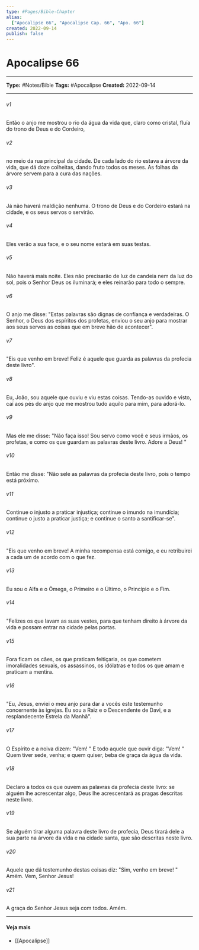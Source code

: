 ```yaml
---
type: #Pages/Bible-Chapter
alias:
  ["Apocalipse 66", "Apocalipse Cap. 66", "Apo. 66"]
created: 2022-09-14
publish: false
---
```


# Apocalipse 66

---

**Type:** #Notes/Bible
**Tags:** #Apocalipse
**Created:** 2022-09-14

---

###### v1
Então o anjo me mostrou o rio da água da vida que, claro como cristal, fluía do trono de Deus e do Cordeiro,
###### v2
no meio da rua principal da cidade. De cada lado do rio estava a árvore da vida, que dá doze colheitas, dando fruto todos os meses. As folhas da árvore servem para a cura das nações.
###### v3
Já não haverá maldição nenhuma. O trono de Deus e do Cordeiro estará na cidade, e os seus servos o servirão.
###### v4
Eles verão a sua face, e o seu nome estará em suas testas.
###### v5
Não haverá mais noite. Eles não precisarão de luz de candeia nem da luz do sol, pois o Senhor Deus os iluminará; e eles reinarão para todo o sempre.
###### v6
O anjo me disse: "Estas palavras são dignas de confiança e verdadeiras. O Senhor, o Deus dos espíritos dos profetas, enviou o seu anjo para mostrar aos seus servos as coisas que em breve hão de acontecer".
###### v7
"Eis que venho em breve! Feliz é aquele que guarda as palavras da profecia deste livro".
###### v8
Eu, João, sou aquele que ouviu e viu estas coisas. Tendo-as ouvido e visto, caí aos pés do anjo que me mostrou tudo aquilo para mim, para adorá-lo.
###### v9
Mas ele me disse: "Não faça isso! Sou servo como você e seus irmãos, os profetas, e como os que guardam as palavras deste livro. Adore a Deus! "
###### v10
Então me disse: "Não sele as palavras da profecia deste livro, pois o tempo está próximo.
###### v11
Continue o injusto a praticar injustiça; continue o imundo na imundícia; continue o justo a praticar justiça; e continue o santo a santificar-se".
###### v12
"Eis que venho em breve! A minha recompensa está comigo, e eu retribuirei a cada um de acordo com o que fez.
###### v13
Eu sou o Alfa e o Ômega, o Primeiro e o Último, o Princípio e o Fim.
###### v14
"Felizes os que lavam as suas vestes, para que tenham direito à árvore da vida e possam entrar na cidade pelas portas.
###### v15
Fora ficam os cães, os que praticam feitiçaria, os que cometem imoralidades sexuais, os assassinos, os idólatras e todos os que amam e praticam a mentira.
###### v16
"Eu, Jesus, enviei o meu anjo para dar a vocês este testemunho concernente às igrejas. Eu sou a Raiz e o Descendente de Davi, e a resplandecente Estrela da Manhã".
###### v17
O Espírito e a noiva dizem: "Vem! " E todo aquele que ouvir diga: "Vem! " Quem tiver sede, venha; e quem quiser, beba de graça da água da vida.
###### v18
Declaro a todos os que ouvem as palavras da profecia deste livro: se alguém lhe acrescentar algo, Deus lhe acrescentará as pragas descritas neste livro.
###### v19
Se alguém tirar alguma palavra deste livro de profecia, Deus tirará dele a sua parte na árvore da vida e na cidade santa, que são descritas neste livro.
###### v20
Aquele que dá testemunho destas coisas diz: "Sim, venho em breve! " Amém. Vem, Senhor Jesus!
###### v21
A graça do Senhor Jesus seja com todos. Amém.


---

#### Veja mais

- [[Apocalipse]]
